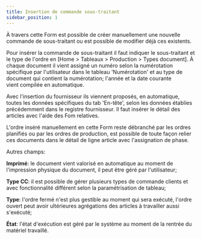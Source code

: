 ```yaml
---
title: Insertion de commande sous-traitant
sidebar_position: 1
---
```


À travers cette Form est possible de créer manuellement une nouvelle commande de sous-traitant ou est possible de modifier déjà ces existents.

Pour insérer la commande de sous-traitant il faut indiquer le sous-traitant et le type de l'ordre en [Home > Tableaux > Production > Types document]. À chaque document il vient assigné un numéro selon la numérotation spécifique par l'utilisateur dans le tableau 'Numérotation' et au type de document qui contient la numérotation; l'année et la date courante vient compilée en automatique.

Avec l'insertion du fournisseur ils viennent proposés, en automatique, toutes les données spécifiques du tab 'En-tête', selon les données établies précédemment dans le registre fournisseur. Il faut insérer le détail des articles avec l'aide des Fom relatives.

L'ordre inséré manuellement en cette Form reste débranché par les ordres planifiés ou par les ordres de production, est possible de toute façon relier ces documents dans le détail de ligne article avec l'assignation de phase.

Autres champs:

**Imprimé**: le document vient valorisé en automatique au moment de l'impression physique du document, il peut être géré par l'utilisateur;

**Type CC**: il est possible de gérer plusieurs types de commande clients et avec fonctionnalité différent selon la paramétrisation de tableau;

**Type**: l'ordre fermé n'est plus gestible au moment qui sera exécuté, l'ordre ouvert peut avoir ultérieures agrégations des articles à travailler aussi s'exécuté;

**État**: l'état d'exécution est géré par le système au moment de la rentrée du matériel travaillé.






